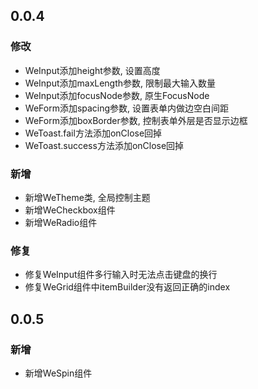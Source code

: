 ## 0.0.4

### 修改
- WeInput添加height参数, 设置高度
- WeInput添加maxLength参数, 限制最大输入数量
- WeInput添加focusNode参数, 原生FocusNode
- WeForm添加spacing参数, 设置表单内做边空白间距
- WeForm添加boxBorder参数, 控制表单外层是否显示边框
- WeToast.fail方法添加onClose回掉
- WeToast.success方法添加onClose回掉
### 新增
- 新增WeTheme类, 全局控制主题
- 新增WeCheckbox组件
- 新增WeRadio组件
### 修复
- 修复WeInput组件多行输入时无法点击键盘的换行
- 修复WeGrid组件中itemBuilder没有返回正确的index

## 0.0.5

### 新增
- 新增WeSpin组件